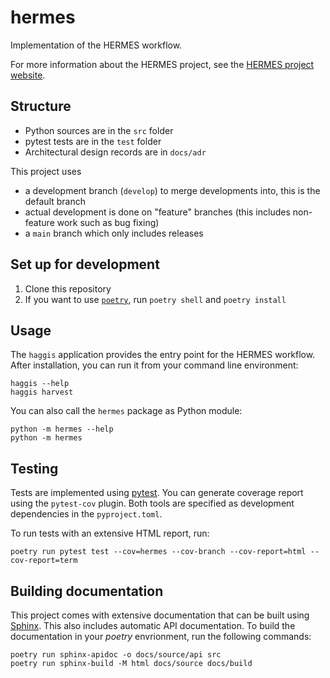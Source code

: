 # hermes

Implementation of the HERMES workflow.

For more information about the HERMES project, see the [HERMES project website](https://software-metadata.pub).

## Structure

- Python sources are in the `src` folder
- pytest tests are in the `test` folder
- Architectural design records are in `docs/adr`

This project uses 

- a development branch (`develop`) to merge developments into, this is the default branch
- actual development is done on "feature" branches (this includes non-feature work such as bug fixing)
- a `main` branch which only includes releases

## Set up for development

1. Clone this repository
2. If you want to use [`poetry`](https://python-poetry.org), run `poetry shell` and `poetry install`

## Usage

The `haggis` application provides the entry point for the HERMES workflow.
After installation, you can run it from your command line environment:

```shell
haggis --help
haggis harvest
```

You can also call the `hermes` package as Python module:

```shell
python -m hermes --help
python -m hermes 
```

## Testing

Tests are implemented using [pytest](https://pytest.org).
You can generate coverage report using the `pytest-cov` plugin.
Both tools are specified as development dependencies in the `pyproject.toml`.

To run tests with an extensive HTML report, run:

```shell
poetry run pytest test --cov=hermes --cov-branch --cov-report=html --cov-report=term
```

## Building documentation

This project comes with extensive documentation that can be built using [Sphinx](https://www.sphinx-doc.org/en/master/).
This also includes automatic API documentation.
To build the documentation in your *poetry* envrionment, run the following commands:

```shell
poetry run sphinx-apidoc -o docs/source/api src
poetry run sphinx-build -M html docs/source docs/build
```
